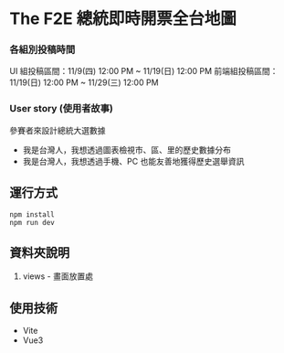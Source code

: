 # The F2E 總統即時開票全台地圖
### **各組別投稿時間**
UI 組投稿區間：11/9(四) 12:00 PM ~ 11/19(日) 12:00 PM
前端組投稿區間：11/19(日) 12:00 PM ~ 11/29(三) 12:00 PM

### **User story (使用者故事)**
參賽者來設計總統大選數據
- 我是台灣人，我想透過圖表檢視市、區、里的歷史數據分布
- 我是台灣人，我想透過手機、PC 也能友善地獲得歷史選舉資訊

## 運行方式
```
npm install
npm run dev
```

## 資料夾說明
1. views - 畫面放置處

## 使用技術
- Vite
- Vue3